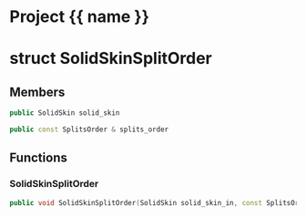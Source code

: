 <script setup>
import {useRoute} from 'vitepress'
const {path} = useRoute()
const tokens = path.split('/')
const words = tokens[2].split('-');
for (let i = 0; i < words.length; i++) {
    words[i] = words[i].charAt(0).toUpperCase() + words[i].slice(1);
    words[i] = words[i].replace('geode', 'Geode')
}
const name = words.join('-');
</script>
# Project {{ name }}

# struct SolidSkinSplitOrder


## Members

```cpp
public SolidSkin solid_skin

```

```cpp
public const SplitsOrder & splits_order

```



## Functions

### SolidSkinSplitOrder

```cpp
public void SolidSkinSplitOrder(SolidSkin solid_skin_in, const SplitsOrder & splits_order_in)
```




